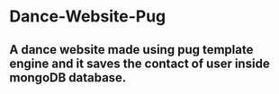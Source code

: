 # Dance-Website-Pug
## A dance website made using pug template engine and it saves the contact of user inside mongoDB database.
